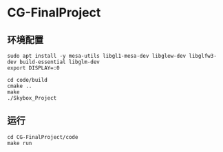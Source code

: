 # CG-FinalProject

## 环境配置

```
sudo apt install -y mesa-utils libgl1-mesa-dev libglew-dev libglfw3-dev build-essential libglm-dev
export DISPLAY=:0

cd code/build
cmake ..
make
./Skybox_Project
```

## 运行

```
cd CG-FinalProject/code
make run
```